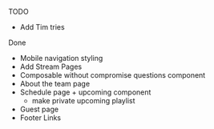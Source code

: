 TODO

- Add Tim tries

Done

- Mobile navigation styling
- Add Stream Pages
- Composable without compromise questions component
- About the team page
- Schedule page + upcoming component
  - make private upcoming playlist
- Guest page
- Footer Links
